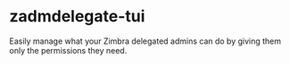 # zadmdelegate-tui
Easily manage what your Zimbra delegated admins can do by giving them only the permissions they need.
